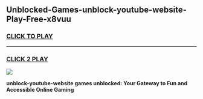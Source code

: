 
## Unblocked-Games-unblock-youtube-website-Play-Free-x8vuu
<h3>
<a href="https://premium76.site?title=unblock-youtube-website&ref=19M">CLICK TO PLAY</a></h3>
<hr>

<h3>
<a href="https://premium76.site?title=unblock-youtube-website&ref=19M">CLICK 2 PLAY</a>
  
</h3>

<a href="https://premium76.site?title=unblock-youtube-website&ref=19M"><img src="https://clearcache.store/games.png"></a>


**unblock-youtube-website games unblocked: Your Gateway to Fun and Accessible Online Gaming**
